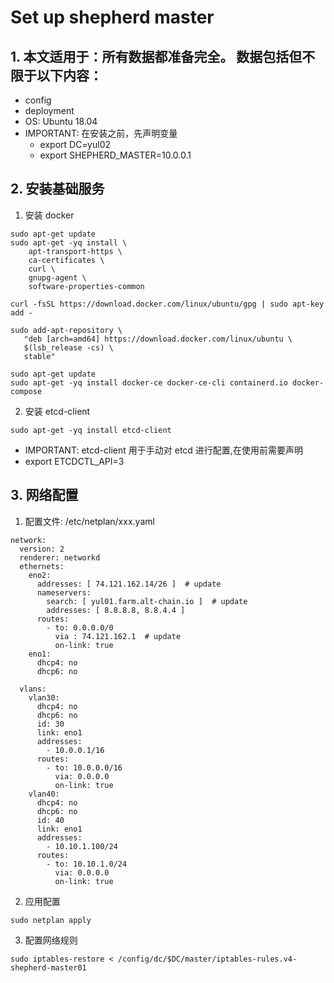 # Set up shepherd master
## 1. 本文适用于：所有数据都准备完全。 数据包括但不限于以下内容：
  - config
  - deployment
  - OS: Ubuntu 18.04
  - IMPORTANT: 在安装之前，先声明变量
    - export DC=yul02
    - export SHEPHERD_MASTER=10.0.0.1 
## 2. 安装基础服务
1. 安装 docker   
```
sudo apt-get update
sudo apt-get -yq install \
    apt-transport-https \
    ca-certificates \
    curl \
    gnupg-agent \
    software-properties-common

curl -fsSL https://download.docker.com/linux/ubuntu/gpg | sudo apt-key add -

sudo add-apt-repository \
   "deb [arch=amd64] https://download.docker.com/linux/ubuntu \
   $(lsb_release -cs) \
   stable"

sudo apt-get update
sudo apt-get -yq install docker-ce docker-ce-cli containerd.io docker-compose
```
2. 安装 etcd-client
```
sudo apt-get -yq install etcd-client
```
  - IMPORTANT: etcd-client 用于手动对 etcd 进行配置,在使用前需要声明
  - export ETCDCTL_API=3
## 3. 网络配置
1. 配置文件: /etc/netplan/xxx.yaml
```
network:
  version: 2
  renderer: networkd
  ethernets:
    eno2:
      addresses: [ 74.121.162.14/26 ]  # update 
      nameservers:
        search: [ yul01.farm.alt-chain.io ]  # update
        addresses: [ 8.8.8.8, 8.8.4.4 ]
      routes:
        - to: 0.0.0.0/0
          via : 74.121.162.1  # update
          on-link: true
    eno1:
      dhcp4: no
      dhcp6: no

  vlans:
    vlan30:
      dhcp4: no
      dhcp6: no
      id: 30
      link: eno1
      addresses:
        - 10.0.0.1/16
      routes:
        - to: 10.0.0.0/16
          via: 0.0.0.0
          on-link: true
    vlan40:
      dhcp4: no
      dhcp6: no
      id: 40
      link: eno1
      addresses:
        - 10.10.1.100/24
      routes:
        - to: 10.10.1.0/24
          via: 0.0.0.0
          on-link: true
```
2. 应用配置
```
sudo netplan apply
```
3. 配置网络规则
```
sudo iptables-restore < /config/dc/$DC/master/iptables-rules.v4-shepherd-master01
```

